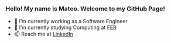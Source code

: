 ### Hello! My name is Mateo. Welcome to my GitHub Page!

- 🔭 I’m currently working as a Software Engineer
- 🌱 I’m currently studying Computing at [FER](https://www.fer.unizg.hr/)
- 📫 Reach me at [LinkedIn](https://www.linkedin.com/in/mateo-jaksic/)
